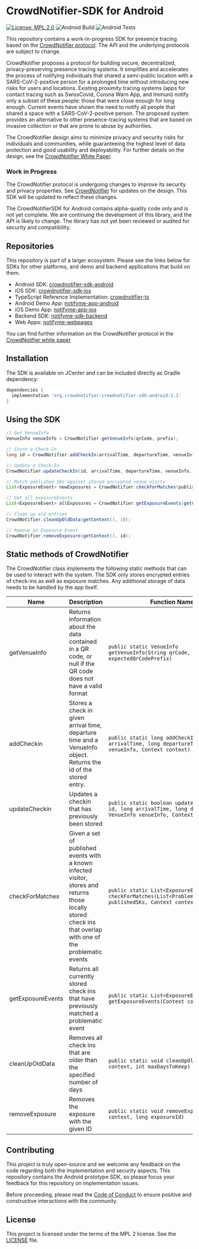 # CrowdNotifier-SDK for Android

[![License: MPL 2.0](https://img.shields.io/badge/License-MPL%202.0-brightgreen.svg)](https://github.com/CrowdNotifier/crowdnotifier-sdk-android/blob/master/LICENSE)
![Android Build](https://github.com/CrowdNotifier/crowdnotifier-sdk-android/workflows/Build/badge.svg)
![Android Tests](https://github.com/CrowdNotifier/crowdnotifier-sdk-android/workflows/Android%20Tests/badge.svg)

This repository contains a work-in-progress SDK for presence tracing based on the [CrowdNotifier protocol](https://github.com/CrowdNotifier/documents). The API and the underlying protocols are subject to change.

CrowdNotifier proposes a protocol for building secure, decentralized, privacy-preserving presence tracing systems. It simplifies and accelerates the process of notifying individuals that shared a semi-public location with a SARS-CoV-2-positive person for a prolonged time without introducing new risks for users and locations. Existing proximity tracing systems (apps for contact tracing such as SwissCovid, Corona Warn App, and Immuni) notify only a subset of these people: those that were close enough for long enough. Current events have shown the need to notify all people that shared a space with a SARS-CoV-2-positive person. The proposed system provides an alternative to other presence-tracing systems that are based on invasive collection or that are prone to abuse by authorities.

The CrowdNotifier design aims to minimize privacy and security risks for individuals and communities, while guaranteeing the highest level of data protection and good usability and deployability. For further details on the design, see the [CrowdNotifier White Paper](https://github.com/CrowdNotifier/documents).

### Work in Progress
The CrowdNotifier protocol is undergoing changes to improve its security and privacy properties. See [CrowdNotifier](https://github.com/CrowdNotifier/documents) for updates on the design. This SDK will be updated to reflect these changes.

The CrowdNotifierSDK for Android contains alpha-quality code only and is not yet complete. We are continuing the development of this library, and the API is likely to change. The library has not yet been reviewed or audited for security and compatibility.

## Repositories

This repository is part of a larger ecosystem. Please see the links below for SDKs for other platforms, and demo and backend applications that build on them.

* Android SDK: [crowdnotifier-sdk-android](https://github.com/CrowdNotifier/crowdnotifier-sdk-android)
* iOS SDK: [crowdnotifier-sdk-ios](https://github.com/CrowdNotifier/crowdnotifier-sdk-ios)
* TypeScript Reference Implementation: [crowdnotifier-ts](https://github.com/CrowdNotifier/crowdnotifier-ts)
* Android Demo App: [notifyme-app-android](https://github.com/notifyme-app/notifyme-app-android)
* iOS Demo App: [notifyme-app-ios](https://github.com/notifyme-app/notifyme-app-ios)
* Backend SDK: [notifyme-sdk-backend](https://github.com/notifyme-app/notifyme-sdk-backend)
* Web Apps: [notifyme-webpages](https://github.com/notifyme-app/notifyme-webpages)

You can find further information on the CrowdNotifier protocol in the [CrowdNotifier white paper](https://github.com/CrowdNotifier/documents)

## Installation

The SDK is available on JCenter and can be included directly as Gradle dependency:

```groovy
dependencies {
  implementation 'org.crowdnotifier:crowdnotifier-sdk-android:1.1'
}
```

## Using the SDK

```java
// Get VenueInfo
VenueInfo venueInfo = CrowdNotifier.getVenueInfo(qrCode, prefix);

// Store a Check-In
long id = CrowdNotifier.addCheckIn(arrivalTime, departureTime, venueInfo, getContext());

// Update a Check-In
CrowdNotifier.updateCheckIn(id, arrivalTime, departureTime, venueInfo, getContext());

// Match published SKs against stored encrypted venue visits
List<ExposureEvent> newExposures = CrowdNotifier.checkForMatches(publishedSKs, getContext());

// Get all exposureEvents
List<ExposureEvent> allExposures = CrowdNotifier.getExposureEvents(getContext());

// Clean up old entries
CrowdNotifier.cleanUpOldData(getContext(), 10);

// Remove an Exposure Event
CrowdNotifier.removeExposure(getContext(), id);
```

## Static methods of CrowdNotifier

The CrowdNotifier class implements the following static methods that can be used to interact with the system. The SDK only stores encrypted entries of check-ins as well as exposure matches. Any additional storage of data needs to
be handled by the app itself.

Name | Description | Function Name
---- | ----------- | -------------
getVenueInfo | Returns information about the data contained in a QR code, or null if the QR code does not have a valid format | `public static VenueInfo getVenueInfo(String qrCode, String expectedQrCodePrefix)`
addCheckin | Stores a check in given arrival time, departure time and a VenueInfo object. Returns the id of the stored entry. | `public static long addCheckIn(long arrivalTime, long departureTime, VenueInfo venueInfo, Context context)`
updateCheckin | Updates a checkin that has previously been stored | `public static boolean updateCheckIn(long id, long arrivalTime, long departureTime, VenueInfo venueInfo, Context context)`
checkForMatches | Given a set of published events with a known infected visitor, stores and returns those locally stored check ins that overlap with one of the problematic events | `public static List<ExposureEvent> checkForMatches(List<ProblematicEventInfo> publishedSKs, Context context)`
getExposureEvents | Returns all currently stored check ins that have previously matched a problematic event | `public static List<ExposureEvent> getExposureEvents(Context context)`
cleanUpOldData | Removes all check ins that are older than the specified number of days | `public static void cleanUpOldData(Context context, int maxDaysToKeep)`
removeExposure | Removes the exposure with the given ID | `public static void removeExposure(Context context, long exposureId)`

## Contributing

This project is truly open-source and we welcome any feedback on the code regarding both the implementation and security aspects. This repository contains the Android prototype SDK, so please focus your feedback for this repository on implementation issues.

Before proceeding, please read the [Code of Conduct](CODE_OF_CONDUCT.txt) to ensure positive and constructive interactions with the community.

## License

This project is licensed under the terms of the MPL 2 license. See the [LICENSE](LICENSE) file.
